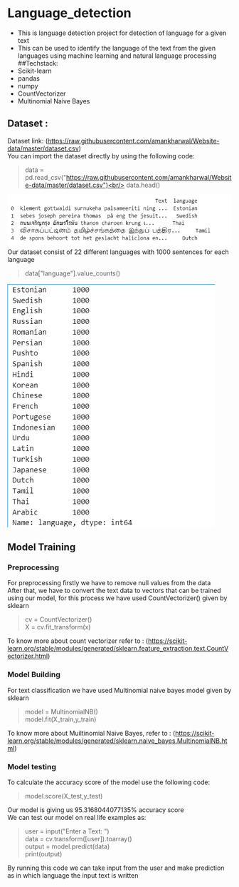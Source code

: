 # Language_detection
* This is language detection project for detection of language for a given text
* This can be used to identify the language of the text from the given languages using machine learning and natural language processing
##Techstack:
* Scikit-learn
* pandas
* numpy
* CountVectorizer
* Multinomial Naive Bayes

## Dataset :
Dataset link: 
(https://raw.githubusercontent.com/amankharwal/Website-data/master/dataset.csv)<br/>
You can import the dataset directly by using the following code:
>data = pd.read_csv("https://raw.githubusercontent.com/amankharwal/Website-data/master/dataset.csv")<br/>
>data.head()

![](https://github.com/lakshayd760/Language_detection/blob/main/Images/Annotation%202023-09-20%20131815.png)<br/>
Our dataset consist of 22 different languages with 1000 sentences for each language
> data["language"].value_counts()

![](https://github.com/lakshayd760/Language_detection/blob/main/Images/Annotation%202023-09-20%20132109.png)<br/>
## Model Training
### Preprocessing 
For preprocessing firstly we have to remove null values from the data<br/>
After that, we have to convert the text data to vectors that can be trained using our model, for this process we have used CountVectorizer() given by sklearn
>cv = CountVectorizer()<br/>
>X = cv.fit_transform(x)

To know more about count vectorizer refer to :
(https://scikit-learn.org/stable/modules/generated/sklearn.feature_extraction.text.CountVectorizer.html)
<br/>
### Model Building
For text classification we have used Multinomial naive bayes model given by sklearn
>model = MultinomialNB()<br/>
>model.fit(X_train,y_train)

To know more about Muiltinomial Naive Bayes, refer to :
(https://scikit-learn.org/stable/modules/generated/sklearn.naive_bayes.MultinomialNB.html)

### Model testing
To calculate the accuracy score of the model use the following code:
>model.score(X_test,y_test)

Our model is giving us 95.3168044077135% accuracy score<br/>
We can test our model on real life examples as:
>user = input("Enter a Text: ")      <br/>
>data = cv.transform([user]).toarray()      <br/>
>output = model.predict(data)            <br/>
>print(output)

By running this code we can take input from the user and make prediction as in which language the input text is written
